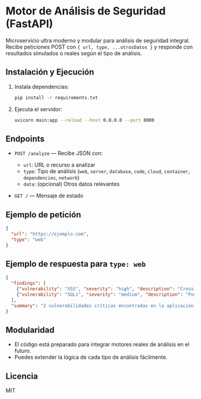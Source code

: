 # Motor de Análisis de Seguridad (FastAPI)

Microservicio ultra moderno y modular para análisis de seguridad integral. Recibe peticiones POST con `{ url, type, ...otrosDatos }` y responde con resultados simulados o reales según el tipo de análisis.

## Instalación y Ejecución

1. Instala dependencias:
   ```bash
   pip install -r requirements.txt
   ```
2. Ejecuta el servidor:
   ```bash
   uvicorn main:app --reload --host 0.0.0.0 --port 8000
   ```

## Endpoints

- `POST /analyze` — Recibe JSON con:
  - `url`: URL o recurso a analizar
  - `type`: Tipo de análisis (`web`, `server`, `database`, `code`, `cloud`, `container`, `dependencies`, `network`)
  - `data`: (opcional) Otros datos relevantes

- `GET /` — Mensaje de estado

## Ejemplo de petición
```json
{
  "url": "https://ejemplo.com",
  "type": "web"
}
```

## Ejemplo de respuesta para `type: web`
```json
{
  "findings": [
    {"vulnerability": "XSS", "severity": "high", "description": "Cross-Site Scripting detectado en /login"},
    {"vulnerability": "SQLi", "severity": "medium", "description": "Posible inyección SQL en parámetro 'id'"}
  ],
  "summary": "2 vulnerabilidades críticas encontradas en la aplicación web."
}
```

## Modularidad
- El código está preparado para integrar motores reales de análisis en el futuro.
- Puedes extender la lógica de cada tipo de análisis fácilmente.

## Licencia
MIT
